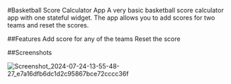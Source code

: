 #Basketball Score Calculator App
A very basic basketball score calculator app with one stateful widget. The app allows you to add scores for two teams and reset the scores.

##Features
Add score for any of the teams
Reset the score

##Screenshots

![Screenshot_2024-07-24-13-55-48-27_e7a16dfb6dc1d2c95867bce72cccc36f](https://github.com/user-attachments/assets/6ccff50e-9c55-494d-bce1-ab2eacf7bfdf)
